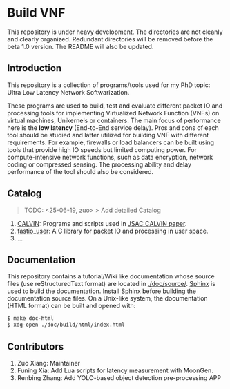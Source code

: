 # Build VNF #

This repository is under heavy development. The directories are not cleanly and clearly organized. Redundant directories
will be removed before the beta 1.0 version. The README will also be updated.

## Introduction ##

This repository is a collection of programs/tools used for my PhD topic: Ultra Low Latency Network Softwarization.

These programs are used to build, test and evaluate different packet IO and processing tools for implementing
Virtualized Network Function (VNFs) on virtual machines, Unikernels or containers. The main focus of performance here is
the **low latency** (End-to-End service delay). Pros and cons of each tool should be studied and latter utilized for
building VNF with different requirements.  For example, firewalls or load balancers can be built using tools that
provide high IO speeds but limited computing power.  For compute-intensive network functions, such as data encryption,
network coding or compressed sensing. The processing ability and delay performance of the tool should also be
considered.

## Catalog ##

>  TODO:  <25-06-19, zuo> >  Add detailed Catalog

1. [CALVIN](./CALVIN/): Programs and scripts used in [JSAC CALVIN paper](https://ieeexplore.ieee.org/abstract/document/8672612).
2. [fastio_user](./fastio_user/): A C library for packet IO and processing in user space.
3. ...



## Documentation ##

This repository contains a tutorial/Wiki like documentation whose source files (use reStructuredText format) are located
in [./doc/source/](./doc/source/). [Sphinx](http://www.sphinx-doc.org/en/master/) is used to build the documentation.
Install Sphinx before building the documentation source files. On a Unix-like system, the documentation (HTML format)
can be built and opened with:

```bash
$ make doc-html
$ xdg-open ./doc/build/html/index.html
```

## Contributors ##

1. Zuo Xiang: Maintainer
2. Funing Xia: Add Lua scripts for latency measurement with MoonGen.
3. Renbing Zhang: Add YOLO-based object detection pre-processing APP

